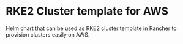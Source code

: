 # RKE2 Cluster template for AWS

Helm chart that can be used as RKE2 cluster template in Rancher to provision clusters easily on AWS.
